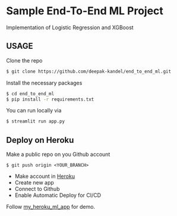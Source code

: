 #  Sample End-To-End ML Project

Implementation of Logistic Regression and XGBoost

## USAGE

Clone the repo 

```bash
$ git clone https://github.com/deepak-kandel/end_to_end_ml.git
```

Install the necessary packages

```bash
$ cd end_to_end_ml
$ pip install -r requirements.txt
```
You can run locally via
```bash
$ streamlit run app.py

```


## Deploy on Heroku

Make a public repo on you Github account
```
$ git push origin <YOUR_BRANCH>
```

- Make account in [Heroku](https://heroku.com/)
- Create new app
- Connect to Github
- Enable Automatic Deploy for CI/CD

Follow [my_heroku_ml_app](https://endtoendmldemo.herokuapp.com/) for demo.